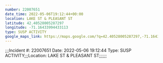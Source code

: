 ```yaml
---
number: 22007651
date_time: 2022-05-06T19:12:44+00:00
location: LAKE ST & PLEASANT ST
latitude: 42.40528005287297
longitude: -71.16433994433113
type: SUSP ACTIVITY
google_maps_link: https://maps.google.com/?q=42.40528005287297,-71.16433994433113
---
```


;;;Incident #: 22007651   Date: 2022-05-06 19:12:44   Type: SUSP ACTIVITY;;;Location: LAKE ST & PLEASANT ST;;;;;;
